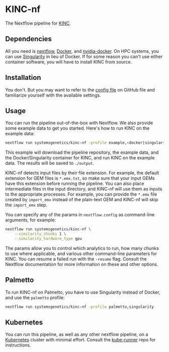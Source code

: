 # KINC-nf

The Nextflow pipeline for [KINC](https://github.com/SystemsGenetics/KINC).

## Dependencies

All you need is [nextflow](https://nextflow.io/), [Docker](https://docker.com/), and [nvidia-docker](https://github.com/NVIDIA/nvidia-docker). On HPC systems, you can use [Singularity](https://www.sylabs.io/singularity/) in lieu of Docker. If for some reason you can't use either container software, you will have to install KINC from source.

## Installation

You don't. But you may want to refer to the [config file](https://github.com/SystemsGenetics/KINC-nf/blob/master/nextflow.config) on GitHub file and familiarize yourself with the available settings.

## Usage

You can run the pipeline out-of-the-box with Nextflow. We also provide some example data to get you started. Here's how to run KINC on the example data:
```bash
nextflow run systemsgenetics/kinc-nf -profile example,<docker|singularity>
```

This example will download the pipeline repository, the example data, and the Docker/Singularity container for KINC, and run KINC on the example data. The results will be saved to `./output`.

KINC-nf detects input files by their file extension. For example, the default extension for GEM files is `*.emx.txt`, so make sure that your input GEMs have this extension before running the pipeline. You can also place intermediate files in the input directory, and KINC-nf will use them as inputs to the appropriate processes. For example, you can provide the `*.emx` file created by `import_emx` instead of the plain-text GEM and KINC-nf will skip the `import_emx` step.

You can specify any of the params in `nextflow.config` as command-line arguments, for example:
```bash
nextflow run systemsgenetics/kinc-nf \
    --similarity_chunks 1 \
    --similarity_hardware_type gpu
```

The params allow you to control which analytics to run, how many chunks to use where applicable, and various other command-line parameters for KINC. You can resume a failed run with the `-resume` flag. Consult the Nextflow documentation for more information on these and other options.

## Palmetto

To run KINC-nf on Palmetto, you have to use Singularity instead of Docker, and use the `palmetto` profile:
```bash
nextflow run systemsgenetics/kinc-nf -profile palmetto,singularity
```

## Kubernetes

You can run this pipeline, as well as any other nextflow pipeline, on a [Kubernetes](https://kubernetes.io/) cluster with minimal effort. Consult the [kube-runner](https://github.com/SystemsGenetics/kube-runner) repo for instructions.
